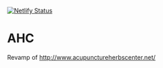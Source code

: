 [![Netlify Status](https://api.netlify.com/api/v1/badges/fff4a8ff-41e2-4bcb-b0a2-c02ff79b3699/deploy-status)](https://app.netlify.com/sites/acupuncture-herb-center/deploys)

# AHC
Revamp of http://www.acupunctureherbscenter.net/

